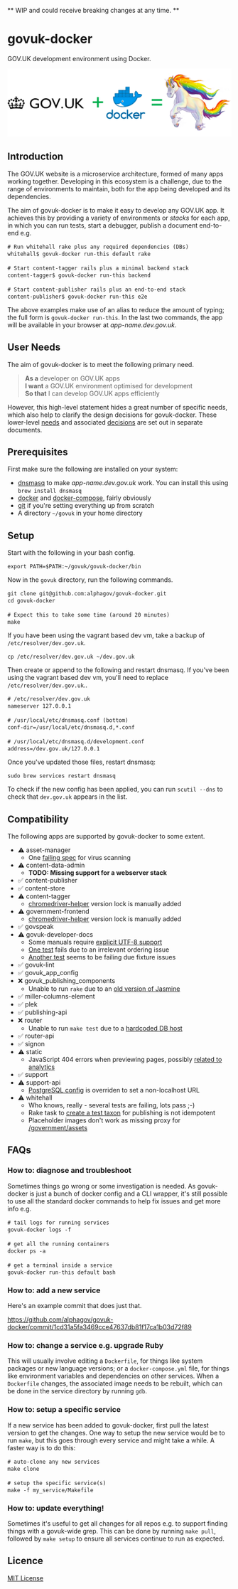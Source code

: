 ** WIP and could receive breaking changes at any time. **

# govuk-docker

GOV.UK development environment using Docker.

![diagram](docs/diagram.png)

## Introduction

The GOV.UK website is a microservice architecture, formed of many apps working together. Developing in this ecosystem is a challenge, due to the range of environments to maintain, both for the app being developed and its dependencies.

The aim of govuk-docker is to make it easy to develop any GOV.UK app. It achieves this by providing a variety of environments or _stacks_ for each app, in which you can run tests, start a debugger,
publish a document end-to-end e.g.

```
# Run whitehall rake plus any required dependencies (DBs)
whitehall$ govuk-docker run-this default rake

# Start content-tagger rails plus a minimal backend stack
content-tagger$ govuk-docker run-this backend

# Start content-publisher rails plus an end-to-end stack
content-publisher$ govuk-docker run-this e2e
```

The above examples make use of an alias to reduce the amount of typing; the full form is `govuk-docker run-this`. In the last two commands, the app will be available in your browser at *app-name.dev.gov.uk*.

## User Needs

The aim of govuk-docker is to meet the following primary need.

> **As a** developer on GOV.UK apps <br/>
> **I want** a GOV.UK environment optimised for development <br/>
> **So that** I can develop GOV.UK apps efficiently

However, this high-level statement hides a great number of specific needs, which also help to clarify the design decisions for govuk-docker. These lower-level [needs](docs/NEEDS.md) and associated [decisions](docs/DECISIONS.md) are set out in separate documents.

## Prerequisites

First make sure the following are installed on your system:

   - [dnsmasq](http://www.thekelleys.org.uk/dnsmasq/doc.html) to make *app-name.dev.gov.uk* work. You can install this using `brew install dnsmasq`
   - [docker](https://hub.docker.com/) and [docker-compose](https://docs.docker.com/compose/install/), fairly obviously
   - [git](https://git-scm.com) if you're setting everything up from scratch
   - A directory `~/govuk` in your home directory

## Setup

Start with the following in your bash config.

```
export PATH=$PATH:~/govuk/govuk-docker/bin
```

Now in the `govuk` directory, run the following commands.

```
git clone git@github.com:alphagov/govuk-docker.git
cd govuk-docker

# Expect this to take some time (around 20 minutes)
make
```

If you have been using the vagrant based dev vm, take a backup
of  `/etc/resolver/dev.gov.uk`.

```
cp /etc/resolver/dev.gov.uk ~/dev.gov.uk
```

Then create or append to the following and restart dnsmasq. If you've been using
the vagrant based dev vm, you'll need to replace `/etc/resolver/dev.gov.uk`..

```
# /etc/resolver/dev.gov.uk
nameserver 127.0.0.1

# /usr/local/etc/dnsmasq.conf (bottom)
conf-dir=/usr/local/etc/dnsmasq.d,*.conf

# /usr/local/etc/dnsmasq.d/development.conf
address=/dev.gov.uk/127.0.0.1
```

Once you've updated those files, restart dnsmasq:
```
sudo brew services restart dnsmasq
```

To check if the new config has been applied, you can run `scutil --dns` to check that `dev.gov.uk` appears in the list.


## Compatibility

The following apps are supported by govuk-docker to some extent.

   - ⚠ asset-manager
      * One [failing spec](https://github.com/alphagov/asset-manager/blob/master/spec/requests/virus_scanning_spec.rb#L54) for virus scanning
   - ⚠ content-data-admin
      * **TODO: Missing support for a webserver stack**
   - ✅ content-publisher
   - ✅ content-store
   - ⚠ content-tagger
      * [chromedriver-helper](https://github.com/alphagov/govuk-docker/blob/master/content-tagger/docker-compose.yml#L13) version lock is manually added
   - ⚠ government-frontend
      * [chromedriver-helper](https://github.com/alphagov/govuk-docker/blob/master/content-tagger/docker-compose.yml#L13) version lock is manually added
   - ✅ govspeak
   - ⚠ govuk-developer-docs
      * Some manuals require [explicit UTF-8 support](https://github.com/docker-library/docs/blob/master/ruby/content.md#encoding)
      * [One test](https://github.com/alphagov/govuk-developer-docs/blob/master/spec/app/document_types_spec.rb#L17) fails due to an irrelevant ordering issue
      * [Another test](https://github.com/alphagov/govuk-developer-docs/blob/master/spec/app/document_types_csv_spec.rb) seems to be failing due fixture issues
   - ✅ govuk-lint
   - ✅ govuk_app_config
   - ❌ govuk_publishing_components
      * Unable to run `rake` due to an [old version of Jasmine](https://github.com/jasmine/jasmine-gem/issues/285)
   - ✅ miller-columns-element
   - ✅ plek
   - ✅ publishing-api
   - ❌ router
      * Unable to run `make test` due to a [hardcoded DB host](https://github.com/alphagov/router/blob/master/integration_tests/route_helpers.go#L77)
   - ✅ router-api
   - ✅ signon
   - ⚠ static
      * JavaScript 404 errors when previewing pages, possibly [related to analytics](https://github.com/alphagov/static/blob/master/app/assets/javascripts/analytics/init.js.erb#L28)
   - ✅ support
   - ⚠ support-api
      * [PostgreSQL config](https://github.com/alphagov/govuk-docker/blob/master/support-api/database.yml) is overriden to set a non-localhost URL
   - ⚠ whitehall
      * Who knows, really - several tests are failing, lots pass ;-)
      * Rake task to [create a test taxon](https://github.com/alphagov/whitehall/blob/master/lib/tasks/taxonomy.rake#L11) for publishing is not idempotent
      * Placeholder images don't work as missing proxy for [/government/assets](https://github.com/alphagov/whitehall/blob/master/app/presenters/publishing_api/news_article_presenter.rb#L133)

## FAQs

### How to: diagnose and troubleshoot

Sometimes things go wrong or some investigation is needed. As govuk-docker is just a bunch of docker config and a CLI wrapper, it's still possible to use all the standard docker commands to help fix issues and get more info e.g.

```
# tail logs for running services
govuk-docker logs -f

# get all the running containers
docker ps -a

# get a terminal inside a service
govuk-docker run-this default bash
```

### How to: add a new service

Here's an example commit that does just that.

https://github.com/alphagov/govuk-docker/commit/1cd31a5fa3469cce47637db81f17ca1b03d72f89

### How to: change a service e.g. upgrade Ruby

This will usually involve editing a `Dockerfile`, for things like system packages or new language versions; or a `docker-compose.yml` file, for things like environment variables and dependencies on other services. When a `Dockerfile` changes, the associated image needs to be rebuilt, which can be done in the service directory by running `gdb`.

### How to: setup a specific service

If a new service has been added to govuk-docker, first pull the latest version to get the changes. One way to setup the new service would be to run `make`, but this goes through every service and might take a while. A faster way is to do this:

```
# auto-clone any new services
make clone

# setup the specific service(s)
make -f my_service/Makefile
```

### How to: update everything!

Sometimes it's useful to get all changes for all repos e.g. to support finding things with a govuk-wide grep. This can be done by running `make pull`, followed by `make setup` to ensure all services continue to run as expected.


## Licence

[MIT License](LICENCE)
